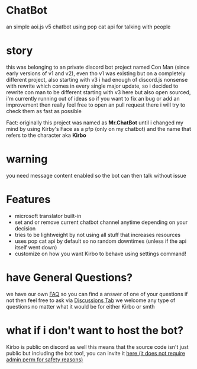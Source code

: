 # ChatBot
an simple aoi.js v5 chatbot using pop cat api for talking with people

# story
this was belonging to an private discord bot project named Con Man (since early versions of v1 and v2), even tho v1 was existing but on a completely different project, also starting with v3 i had enough of discord.js nonsense with rewrite which comes in every single major update, so i decided to rewrite con man to be different starting with v3 here but also open sourced, i'm currently running out of ideas so if you want to fix an bug or add an improvement then really feel free to open an pull request there i will try to check them as fast as possible

Fact: originally this project was named as **Mr.ChatBot** until i changed my mind by using Kirby's Face as a pfp (only on my chatbot) and the name that refers to the character aka **Kirbo**

# warning
you need message content enabled so the bot can then talk without issue

# Features
* microsoft translator built-in
* set and or remove current chatbot channel anytime depending on your decision
* tries to be lightweight by not using all stuff that increases resources
* uses pop cat api by default so no random downtimes (unless if the api itself went down)
* customize on how you want Kirbo to behave using settings command!

# have General Questions?
we have our own [FAQ](https://github.com/DodoGames7/Kirbo/blob/dev/FAQ.md) so you can find a answer of one of your questions if not then feel free to ask via [Discussions Tab](https://github.com/DodoGames7/Kirbo/discussions) we welcome any type of questions no matter what it would be for either Kirbo or smth

# what if i don't want to host the bot?
Kirbo is public on discord as well this means that the source code isn't just public but including the bot too!, you can invite it [here (it does not require admin perm for safety reasons)](https://discord.com/api/oauth2/authorize?client_id=775005602727591956&permissions=84992&scope=bot)
